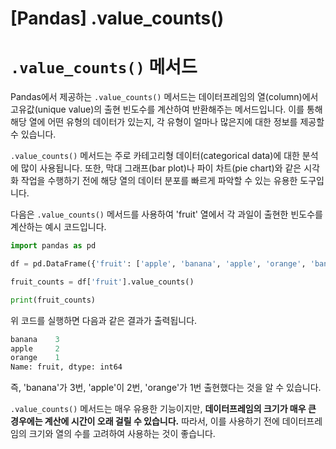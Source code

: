 # [Pandas] .value_counts()

# `.value_counts()` 메서드

Pandas에서 제공하는 `.value_counts()` 메서드는 데이터프레임의 열(column)에서 고유값(unique value)의 출현 빈도수를 계산하여 반환해주는 메서드입니다. 이를 통해 해당 열에 어떤 유형의 데이터가 있는지, 각 유형이 얼마나 많은지에 대한 정보를 제공할 수 있습니다.

`.value_counts()` 메서드는 주로 카테고리형 데이터(categorical data)에 대한 분석에 많이 사용됩니다. 또한, 막대 그래프(bar plot)나 파이 차트(pie chart)와 같은 시각화 작업을 수행하기 전에 해당 열의 데이터 분포를 빠르게 파악할 수 있는 유용한 도구입니다.

다음은 `.value_counts()` 메서드를 사용하여 'fruit' 열에서 각 과일이 출현한 빈도수를 계산하는 예시 코드입니다.

```python
import pandas as pd

df = pd.DataFrame({'fruit': ['apple', 'banana', 'apple', 'orange', 'banana', 'banana']})

fruit_counts = df['fruit'].value_counts()

print(fruit_counts)

```

위 코드를 실행하면 다음과 같은 결과가 출력됩니다.

```python
banana    3
apple     2
orange    1
Name: fruit, dtype: int64

```

즉, 'banana'가 3번, 'apple'이 2번, 'orange'가 1번 출현했다는 것을 알 수 있습니다.

`.value_counts()` 메서드는 매우 유용한 기능이지만, **데이터프레임의 크기가 매우 큰 경우에는 계산에 시간이 오래 걸릴 수 있습니다.** 따라서, 이를 사용하기 전에 데이터프레임의 크기와 열의 수를 고려하여 사용하는 것이 좋습니다.